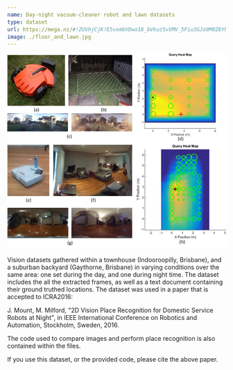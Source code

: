 ```yaml
---
name: Day-night vacuum-cleaner robot and lawn datasets
type: dataset
url: https://mega.nz/#!ZUVhjCjK!E5vxmbVDwo18_bVkuz5vVMV_5Fiu3GJo9M0Z8YUufNs
image: ./floor_and_lawn.jpg
---
```


![Floor and lawn dataset sample](./floor_and_lawn.jpg)

Vision datasets gathered within a townhouse (Indooroopilly, Brisbane), and a suburban backyard (Gaythorne, Brisbane) in varying conditions over the same area: one set during the day, and one during night time. The dataset includes the all the extracted frames, as well as a text document containing their ground truthed locations. The dataset was used in a paper that is accepted to ICRA2016:

J. Mount, M. Milford, "2D Vision Place Recognition for Domestic Service Robots at Night", in IEEE International Conference on Robotics and Automation, Stockholm, Sweden, 2016.

The code used to compare images and perform place recognition is also contained within the files.

If you use this dataset, or the provided code, please cite the above paper.
